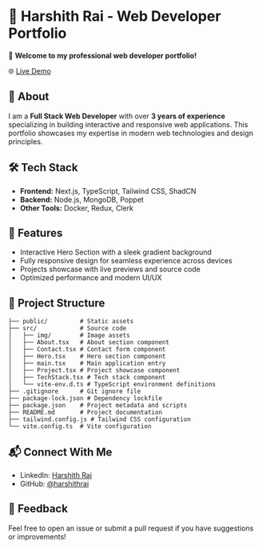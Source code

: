 # 💼 Harshith Rai - Web Developer Portfolio

🚀 **Welcome to my professional web developer portfolio!**

🌐 [Live Demo](https://harshithrai.vercel.app/)

## 📌 About
I am a **Full Stack Web Developer** with over **3 years of experience** specializing in building interactive and responsive web applications. This portfolio showcases my expertise in modern web technologies and design principles.

## 🛠️ Tech Stack
- **Frontend:** Next.js, TypeScript, Tailwind CSS, ShadCN
- **Backend:** Node.js, MongoDB, Poppet
- **Other Tools:** Docker, Redux, Clerk

## 📸 Features
- Interactive Hero Section with a sleek gradient background
- Fully responsive design for seamless experience across devices
- Projects showcase with live previews and source code
- Optimized performance and modern UI/UX

## 📂 Project Structure
```
├── public/         # Static assets
├── src/            # Source code
│   ├── img/        # Image assets
│   ├── About.tsx   # About section component
│   ├── Contact.tsx # Contact form component
│   ├── Hero.tsx    # Hero section component
│   ├── main.tsx    # Main application entry
│   ├── Project.tsx # Project showcase component
│   ├── TechStack.tsx # Tech stack component
│   └── vite-env.d.ts # TypeScript environment definitions
├── .gitignore      # Git ignore file
├── package-lock.json # Dependency lockfile
├── package.json    # Project metadata and scripts
├── README.md       # Project documentation
├── tailwind.config.js # Tailwind CSS configuration
└── vite.config.ts  # Vite configuration
```

## 📬 Connect With Me
- LinkedIn: [Harshith Rai](https://www.linkedin.com/in/harshithraib)
- GitHub: [@harshithrai](https://github.com/harshithraihars)

## 📣 Feedback
Feel free to open an issue or submit a pull request if you have suggestions or improvements!

